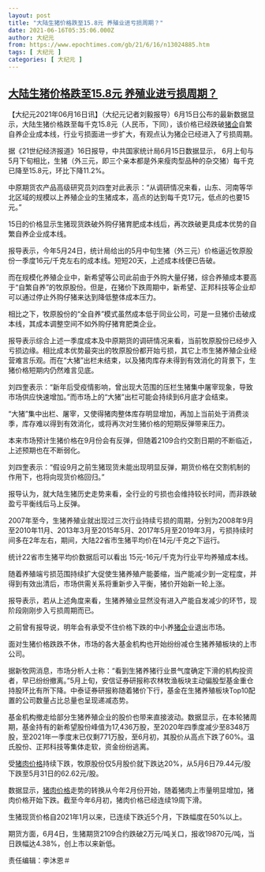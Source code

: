 ```yaml
---
layout: post
title: "大陆生猪价格跌至15.8元 养殖业进亏损周期？"
date: 2021-06-16T05:35:06.000Z
author: 大纪元
from: https://www.epochtimes.com/gb/21/6/16/n13024885.htm
tags: [ 大纪元 ]
categories: [ 大纪元 ]
---
```

<!--1623821706000-->
[大陆生猪价格跌至15.8元 养殖业进亏损周期？](https://www.epochtimes.com/gb/21/6/16/n13024885.htm)
------

<div>
<p>【大纪元2021年06月16日讯】（大纪元记者刘毅报导）6月15日公布的最新数据显示，大陆生猪价格跌至每千克15.8元（人民币，下同），该价格已经跌破<a href="https://www.epochtimes.com/gb/tag/%E7%8C%AA%E4%BC%81.html">猪企</a>自繁自养企业成本线，行业亏损面进一步扩大，有观点认为猪企已经进入了亏损周期。</p><p>据《21世纪经济报道》16日报导，中共国家统计局6月15日数据显示， 6月上旬与5月下旬相比，生猪（外三元，即三个亲本都是外来瘦肉型品种的杂交猪）每千克已降至15.8元，环比下降11.2%。</p><p>中原期货农产品高级研究员刘四奎对此表示：“从调研情况来看，山东、河南等华北区域的规模以上养殖企业的生猪成本，高点的达到每千克17元，低点的也要15元。”</p><p>15日的价格显示生猪现货跌破外购仔猪育肥成本线后，再次跌破更具成本优势的自繁自养企业成本线。</p><p>报导表示，今年5月24日，统计局给出的5月中旬生猪（外三元）价格逼近牧原股份一季度16元/千克左右的成本线。短短20天，上述成本线便已告破。</p><p>而在规模化养殖企业中，新希望等公司此前由于外购大量仔猪，综合养殖成本要高于“自繁自养”的牧原股份。但是，在猪价下跌周期中，新希望、正邦科技等企业却可以通过停止外购仔猪来达到降低整体成本压力。</p><p>相比之下，牧原股份的“全自养”模式虽然成本低于同业公司，可是一旦猪价击破成本线，其成本调整空间不如外购仔猪育肥类企业。</p><p>报导表示综合上述一季度成本及中原期货的调研情况来看，当前牧原股份已经步入亏损边缘。相比成本优势最突出的牧原股份都开始亏损，其它上市生猪养殖企业经营难言乐观。而在“大猪”出栏未结束，以及猪肉库存未得到有效消化的背景下，生猪价格短期内仍然难言见底。</p><p>刘四奎表示：“新年后受疫情影响，曾出现大范围的压栏生猪集中屠宰现象，导致市场供应快速增加。”而市场上的“大猪”出栏可能会持续到6月底才会结束。</p><p>“大猪”集中出栏、屠宰，又使得猪肉整体库存明显增加，再加上当前处于消费淡季，库存难以得到有效消化，或将再次对生猪价格的短期反弹带来压力。</p><p>本来市场预计生猪价格在9月份会有反弹，但随着2109合约交割日期的不断临近，上述预期也在不断弱化。</p><p>刘四奎表示：“假设9月之前生猪现货未能出现明显反弹，期货价格在交割机制的作用下，也将向现货价格回归。”</p><p>报导认为，就大陆生猪历史走势来看，全行业的亏损也会维持较长时间，而非跌破盈亏平衡线后马上反弹。</p><p>2007年至今，生猪养殖业就出现过三次行业持续亏损的周期，分别为2008年9月至2010年11月、2013年3月至2015年5月、2017年5月至2019年3月，亏损持续时间多在2年左右，期间，大陆22省市生猪平均价在14元/千克之下运行。</p><p>统计22省市生猪平均价数据后可以看出 15元-16元/千克为行业平均养殖成本线。</p><p>随着养殖端亏损范围持续扩大促使生猪养殖产能萎缩，当产能减少到一定程度，并得到有效出清后，市场供需关系将重新步入平衡，猪价开始新一轮上涨。</p><p>报导表示，若从上述角度来看，生猪养殖业显然没有进入产能自发减少的环节，现阶段刚刚步入亏损周期而已。</p><p>之前曾有报导说，明年会有承受不住价格下跌的中小养<a href="https://www.epochtimes.com/gb/tag/%E7%8C%AA%E4%BC%81.html">猪企</a>业退出市场。</p><p>面对生猪价格跌跌不休，市场的各大基金机构也开始纷纷减仓生猪养殖板块的上市公司。</p><p>据新牧网消息，市场分析人士称：“看到生猪养猪行业景气度确定下滑的机构投资者，早已纷纷撤离。”5月上旬，安信证券研报称农林牧渔板块主动偏股型基金重仓持股环比有所下降。中泰证券研报称随着猪价下行，基金在生猪养殖板块Top10配置的公司数量占比总量也呈现递减态势。</p><p>基金机构撤走给部分生猪养殖企业的股价也带来直接波动。数据显示，在本轮猪周期，基金持有的新希望股份峰值为17,436万股，至2020年四季度减少至8348万股，至2021年一季度末已仅剩771万股，至6月初，其股价从高点下跌了60%。温氏股份、正邦科技等集体走软，资金纷纷逃离。</p><p>受<a href="https://www.epochtimes.com/gb/tag/%E7%8C%AA%E8%82%89%E4%BB%B7%E6%A0%BC.html">猪肉价格</a>持续下跌，牧原股份仅5月股价就下跌达20%，从5月6日79.44元/股下跌至5月31日的62.62元/股。</p><p>数据显示，<a href="https://www.epochtimes.com/gb/tag/%E7%8C%AA%E8%82%89%E4%BB%B7%E6%A0%BC.html">猪肉价格</a>走势的转换从今年2月份开始，随着猪肉上市量明显增加，猪肉价格开始下跌。截至今年6月初，猪肉价格已经连续19周下滑。</p><p>生猪现货价格自2021年1月以来，已连续下跌近5个月，下跌幅度在50%以上。</p><p>期货方面，6月4日，生猪期货2109合约跌破2万元/吨关口，报收19870元/吨，当日跌幅达4.38%，创上市以来新低。</p><p>责任编辑：李沐恩＃</p>
</div>
